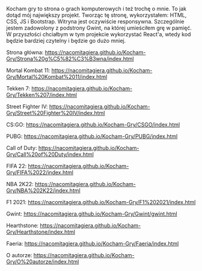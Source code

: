 Kocham gry to strona o grach komputerowych i też trochę o mnie. To jak dotąd mój największy projekt. Tworząc tę stronę, wykorzystałem: HTML, CSS, JS i Bootstrap. Witryna jest oczywiście responsywna. Szczególnie jestem zadowolony z podstrony Gwint, na której umieściłem grę w pamięć. W przyszłości chciałbym w tym projekcie wykorzystać React'a, wtedy kod będzie bardziej czytelny i będzie go dużo mniej.

Strona główna: https://nacomitagiera.github.io/Kocham-Gry/Strona%20g%C5%82%C3%B3wna/index.html

Mortal Kombat 11: https://nacomitagiera.github.io/Kocham-Gry/Mortal%20Kombat%2011/index.html

Tekken 7: https://nacomitagiera.github.io/Kocham-Gry/Tekken%207/index.html

Street Fighter IV: https://nacomitagiera.github.io/Kocham-Gry/Street%20Fighter%20IV/index.html

CS:GO: https://nacomitagiera.github.io/Kocham-Gry/CSGO/index.html

PUBG: https://nacomitagiera.github.io/Kocham-Gry/PUBG/index.html

Call of Duty: https://nacomitagiera.github.io/Kocham-Gry/Call%20of%20Duty/index.html

FIFA 22: https://nacomitagiera.github.io/Kocham-Gry/FIFA%2022/index.html

NBA 2K22: https://nacomitagiera.github.io/Kocham-Gry/NBA%202K22/index.html

F1 2021: https://nacomitagiera.github.io/Kocham-Gry/F1%202021/index.html

Gwint: https://nacomitagiera.github.io/Kocham-Gry/Gwint/gwint.html

Hearthstone: https://nacomitagiera.github.io/Kocham-Gry/Hearthstone/index.html

Faeria: https://nacomitagiera.github.io/Kocham-Gry/Faeria/index.html

O autorze: https://nacomitagiera.github.io/Kocham-Gry/O%20autorze/index.html
